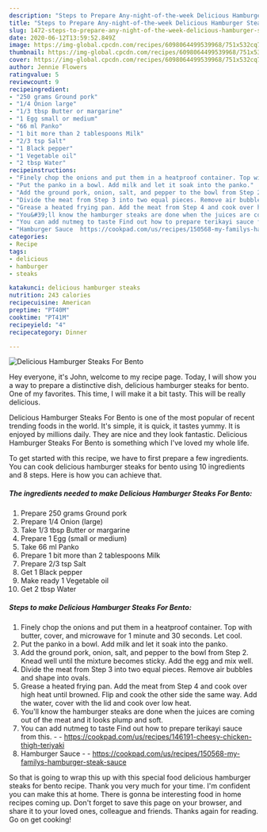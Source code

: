 ```yaml
---
description: "Steps to Prepare Any-night-of-the-week Delicious Hamburger Steaks For Bento"
title: "Steps to Prepare Any-night-of-the-week Delicious Hamburger Steaks For Bento"
slug: 1472-steps-to-prepare-any-night-of-the-week-delicious-hamburger-steaks-for-bento
date: 2020-06-12T13:59:52.849Z
image: https://img-global.cpcdn.com/recipes/6098064499539968/751x532cq70/delicious-hamburger-steaks-for-bento-recipe-main-photo.jpg
thumbnail: https://img-global.cpcdn.com/recipes/6098064499539968/751x532cq70/delicious-hamburger-steaks-for-bento-recipe-main-photo.jpg
cover: https://img-global.cpcdn.com/recipes/6098064499539968/751x532cq70/delicious-hamburger-steaks-for-bento-recipe-main-photo.jpg
author: Jennie Flowers
ratingvalue: 5
reviewcount: 9
recipeingredient:
- "250 grams Ground pork"
- "1/4 Onion large"
- "1/3 tbsp Butter or margarine"
- "1 Egg small or medium"
- "66 ml Panko"
- "1 bit more than 2 tablespoons Milk"
- "2/3 tsp Salt"
- "1 Black pepper"
- "1 Vegetable oil"
- "2 tbsp Water"
recipeinstructions:
- "Finely chop the onions and put them in a heatproof container. Top with butter, cover, and microwave for 1 minute and 30 seconds. Let cool."
- "Put the panko in a bowl. Add milk and let it soak into the panko."
- "Add the ground pork, onion, salt, and pepper to the bowl from Step 2. Knead well until the mixture becomes sticky. Add the egg and mix well."
- "Divide the meat from Step 3 into two equal pieces. Remove air bubbles and shape into ovals."
- "Grease a heated frying pan. Add the meat from Step 4 and cook over high heat until browned. Flip and cook the other side the same way. Add the water, cover with the lid and cook over low heat."
- "You&#39;ll know the hamburger steaks are done when the juices are coming out of the meat and it looks plump and soft."
- "You can add nutmeg to taste Find out how to prepare terikayi sauce from this.  https://cookpad.com/us/recipes/146191-cheesy-chicken-thigh-teriyaki"
- "Hamburger Sauce  https://cookpad.com/us/recipes/150568-my-familys-hamburger-steak-sauce"
categories:
- Recipe
tags:
- delicious
- hamburger
- steaks

katakunci: delicious hamburger steaks 
nutrition: 243 calories
recipecuisine: American
preptime: "PT40M"
cooktime: "PT41M"
recipeyield: "4"
recipecategory: Dinner

---
```



![Delicious Hamburger Steaks For Bento](https://img-global.cpcdn.com/recipes/6098064499539968/751x532cq70/delicious-hamburger-steaks-for-bento-recipe-main-photo.jpg)

Hey everyone, it's John, welcome to my recipe page. Today, I will show you a way to prepare a distinctive dish, delicious hamburger steaks for bento. One of my favorites. This time, I will make it a bit tasty. This will be really delicious.



Delicious Hamburger Steaks For Bento is one of the most popular of recent trending foods in the world. It's simple, it is quick, it tastes yummy. It is enjoyed by millions daily. They are nice and they look fantastic. Delicious Hamburger Steaks For Bento is something which I've loved my whole life.


To get started with this recipe, we have to first prepare a few ingredients. You can cook delicious hamburger steaks for bento using 10 ingredients and 8 steps. Here is how you can achieve that.

<!--inarticleads1-->

##### The ingredients needed to make Delicious Hamburger Steaks For Bento:

1. Prepare 250 grams Ground pork
1. Prepare 1/4 Onion (large)
1. Take 1/3 tbsp Butter or margarine
1. Prepare 1 Egg (small or medium)
1. Take 66 ml Panko
1. Prepare 1 bit more than 2 tablespoons Milk
1. Prepare 2/3 tsp Salt
1. Get 1 Black pepper
1. Make ready 1 Vegetable oil
1. Get 2 tbsp Water




<!--inarticleads2-->

##### Steps to make Delicious Hamburger Steaks For Bento:

1. Finely chop the onions and put them in a heatproof container. Top with butter, cover, and microwave for 1 minute and 30 seconds. Let cool.
1. Put the panko in a bowl. Add milk and let it soak into the panko.
1. Add the ground pork, onion, salt, and pepper to the bowl from Step 2. Knead well until the mixture becomes sticky. Add the egg and mix well.
1. Divide the meat from Step 3 into two equal pieces. Remove air bubbles and shape into ovals.
1. Grease a heated frying pan. Add the meat from Step 4 and cook over high heat until browned. Flip and cook the other side the same way. Add the water, cover with the lid and cook over low heat.
1. You&#39;ll know the hamburger steaks are done when the juices are coming out of the meat and it looks plump and soft.
1. You can add nutmeg to taste Find out how to prepare terikayi sauce from this. -  - https://cookpad.com/us/recipes/146191-cheesy-chicken-thigh-teriyaki
1. Hamburger Sauce -  - https://cookpad.com/us/recipes/150568-my-familys-hamburger-steak-sauce




So that is going to wrap this up with this special food delicious hamburger steaks for bento recipe. Thank you very much for your time. I'm confident you can make this at home. There is gonna be interesting food in home recipes coming up. Don't forget to save this page on your browser, and share it to your loved ones, colleague and friends. Thanks again for reading. Go on get cooking!
